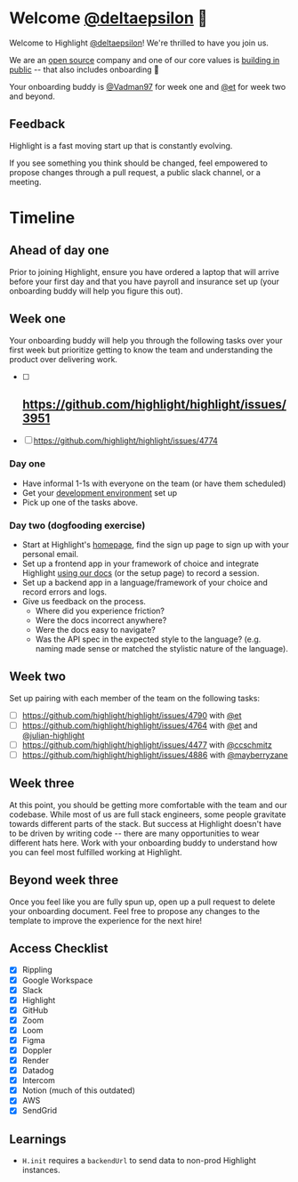 <!--- 
Instructions for onboarding buddy:

* cp 000-template.md github-new-hire-username.md
* Make appropriate changes to this template given who you are onboarding.
-->

# Welcome [@deltaepsilon](https://github.com/deltaepsilon) 👋

Welcome to Highlight [@deltaepsilon](https://github.com/deltaepsilon)! We're thrilled to have you join us.

We are an [open source](https://news.ycombinator.com/item?id=34897645) company and one of our core values is [building in public](https://www.highlight.io/docs/general/company/values#we-build-in-public) -- that also includes onboarding 🎉

Your onboarding buddy is [@Vadman97](https://github.com/Vadman97) for week one and [@et](https://github.com/et) for week two and beyond.

## Feedback

Highlight is a fast moving start up that is constantly evolving.

If you see something you think should be changed, feel empowered to propose changes through a pull request, a public slack channel, or a meeting. 

# Timeline

## Ahead of day one

Prior to joining Highlight, ensure you have ordered a laptop that will arrive before your first day and that you have payroll and insurance set up (your onboarding buddy will help you figure this out).

## Week one

Your onboarding buddy will help you through the following tasks over your first week but prioritize getting to know the team and understanding the product over delivering work. 

- [ ] https://github.com/highlight/highlight/issues/3951
    - 
- [ ] https://github.com/highlight/highlight/issues/4774

### Day one

* Have informal 1-1s with everyone on the team (or have them scheduled)
* Get your [development environment](https://www.highlight.io/docs/getting-started/self-host/self-hosted-hobby-guide) set up
* Pick up one of the tasks above.

### Day two (dogfooding exercise)

- Start at Highlight's [homepage](https://www.highlight.io/), find the sign up page to sign up with your personal email.
- Set up a frontend app in your framework of choice and integrate Highlight [using our docs](https://www.highlight.io/docs/getting-started/overview) (or the setup page) to record a session.
- Set up a backend app in a language/framework of your choice and record errors and logs.
- Give us feedback on the process.
    - Where did you experience friction?
    - Were the docs incorrect anywhere?
    - Were the docs easy to navigate?
    - Was the API spec in the expected style to the language? (e.g. naming made sense or matched the stylistic nature of the language).

## Week two

Set up pairing with each member of the team on the following tasks:

- [ ] https://github.com/highlight/highlight/issues/4790 with [@et](https://github.com/et)
- [ ] https://github.com/highlight/highlight/issues/4764 with [@et](https://github.com/et) and [@julian-highlight](https://github.com/julian-highlight)
- [ ] https://github.com/highlight/highlight/issues/4477 with [@ccschmitz](https://github.com/ccschmitz)
- [ ] https://github.com/highlight/highlight/issues/4886 with [@mayberryzane](https://github.com/mayberryzane)

## Week three

At this point, you should be getting more comfortable with the team and our codebase. While most of us are full stack engineers, some people gravitate towards different parts of the stack. But success at Highlight doesn't have to be driven by writing code -- there are many opportunities to wear different hats here. Work with your onboarding buddy to understand how you can feel most fulfilled working at Highlight.

## Beyond week three

Once you feel like you are fully spun up, open up a pull request to delete your onboarding document. Feel free to propose any changes to the template to improve the experience for the next hire!

## Access Checklist

- [x] Rippling
- [x] Google Workspace
- [x] Slack
- [x] Highlight
- [x] GitHub
- [x] Zoom
- [x] Loom
- [x] Figma
- [x] Doppler
- [x] Render
- [x] Datadog
- [x] Intercom
- [x] Notion (much of this outdated)
- [x] AWS
- [x] SendGrid

## Learnings

- `H.init` requires a `backendUrl` to send data to non-prod Highlight instances.